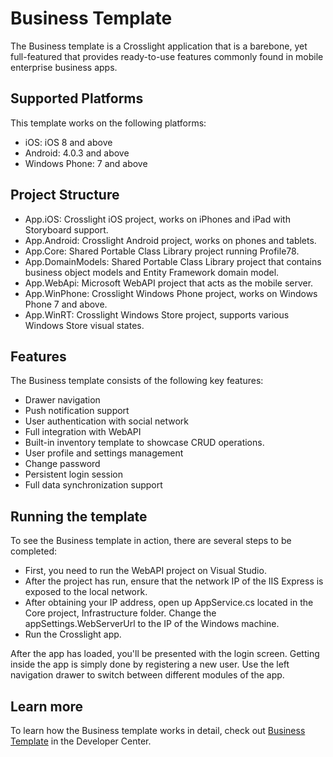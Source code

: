 # Business Template

The Business template is a Crosslight application that is a barebone, yet full-featured that provides ready-to-use features commonly found in mobile enterprise business apps.

## Supported Platforms

This template works on the following platforms:

* iOS: iOS 8 and above
* Android: 4.0.3 and above
* Windows Phone: 7 and above

## Project Structure

* App.iOS: Crosslight iOS project, works on iPhones and iPad with Storyboard support.
* App.Android: Crosslight Android project, works on phones and tablets.
* App.Core: Shared Portable Class Library project running Profile78.
* App.DomainModels: Shared Portable Class Library project that contains business object models and Entity Framework domain model.
* App.WebApi: Microsoft WebAPI project that acts as the mobile server.
* App.WinPhone: Crosslight Windows Phone project, works on Windows Phone 7 and above.
* App.WinRT: Crosslight Windows Store project, supports various Windows Store visual states.

## Features

The Business template consists of the following key features:

* Drawer navigation
* Push notification support
* User authentication with social network
* Full integration with WebAPI
* Built-in inventory template to showcase CRUD operations.
* User profile and settings management
* Change password
* Persistent login session
* Full data synchronization support

## Running the template
To see the Business template in action, there are several steps to be completed:

* First, you need to run the WebAPI project on Visual Studio.
* After the project has run, ensure that the network IP of the IIS Express is exposed to the local network. 
* After obtaining your IP address, open up AppService.cs located in the Core project, Infrastructure folder. Change the appSettings.WebServerUrl to the IP of the Windows machine.
* Run the Crosslight app.

After the app has loaded, you'll be presented with the login screen. Getting inside the app is simply done by registering a new user. Use the left navigation drawer to switch between different modules of the app.

## Learn more
To learn how the Business template works in detail, check out [Business Template](http://developer.intersoftsolutions.com/display/crosslight/Business+Template) in the Developer Center.